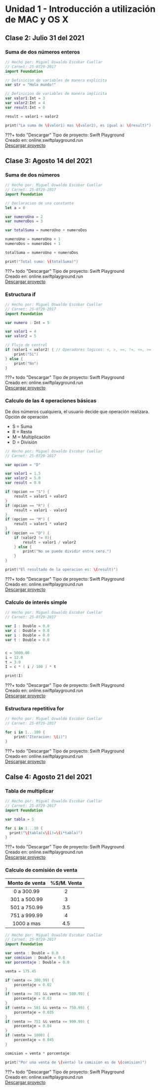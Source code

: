 # Unidad 1 - Introducción a utilización de MAC y OS X

## Clase 2: Julio 31 del 2021

### Suma de dos números enteros

```swift linenums="1"
// Hecho por: Miguel Oswaldo Escobar Cuellar
// Carnet: 25-0729-2017
import Foundation

// Definicion de variables de manera explicita
var str = "Hola mundo!"

// Definicion de variables de manera implicita
var valor1:Int = 3
var valor2:Int = 4
var result:Int = 0

result = valor1 + valor2

print("La suma de \(valor1) mas \(valor2), es igual a: \(result)")

```

???+ todo "Descargar"
    Tipo de proyecto: Swift Playground<br>Creado en: online.swiftplayground.run<br>[Descargar proyecto](/../src/unidad1/c2e1_suma_de_dos_numeros.zip)
    

## Clase 3: Agosto 14 del 2021

### Suma de dos números 

```swift linenums="1"
// Hecho por: Miguel Oswaldo Escobar Cuellar
// Carnet: 25-0729-2017
import Foundation

// Declaracion de una constante
let a = 0

var numeroUno = 2
var numeroDos = 3

var totalSuma = numeroUno + numeroDos

numeroUno = numeroUno + 1
numeroDos = numeroDos + 1

totalSuma = numeroUno + numeroDos

print("Total suma: \(totalSuma)")
```

???+ todo "Descargar"
    Tipo de proyecto: Swift Playground<br>Creado en: online.swiftplayground.run<br>[Descargar proyecto](/../src/unidad1/c3e1_suma_de_dos_numeros.zip)

### Estructura if

```swift linenums="1"
// Hecho por: Miguel Oswaldo Escobar Cuellar
// Carnet: 25-0729-2017
import Foundation

var numero : Int = 5

var valor1 = 4
var valor2 = 5

// Flujo de control
if (valor1 < valor2) { // Operadores logicos: <, >, ==, !=, <=, >=
    print("Si")
} else {
    print("No")
}
```

???+ todo "Descargar"
    Tipo de proyecto: Swift Playground<br>Creado en: online.swiftplayground.run<br>[Descargar proyecto](/../src/unidad1/c3e2_etructura_if.zip)

### Calculo de las 4 operaciones básicas

De dos números cualquiera, el usuario decide que operación realizara. Opción de operación 

- S = Suma
- R = Resta
- M = Multiplicación
- D = División

```swift linenums="1"
// Hecho por: Miguel Oswaldo Escobar Cuellar
// Carnet: 25-0729-2017

var opcion = "D"

var valor1 = 1.5
var valor2 = 5.0
var result = 0.0

if (opcion == "S") {
    result = valor1 + valor2
}
if (opcion == "R") {
    result = valor1 - valor2
}
if (opcion == "M") {
    result = valor1 * valor2
}
if (opcion == "D") {
    if (valor2 != 0){
        result = valor1 / valor2
    } else {
        print("No se puede dividir entre cero.")
    }
}

print("El resultado de la operacion es: \(result)")
```

???+ todo "Descargar"
    Tipo de proyecto: Swift Playground<br>Creado en: online.swiftplayground.run<br>[Descargar proyecto](/../src/unidad1/c3e3_operaciones_basicas.zip)

### Calculo de interés simple 

```swift linenums="1"
// Hecho por: Miguel Oswaldo Escobar Cuellar
// Carnet: 25-0729-2017

var I : Double = 0.0
var c : Double = 0.0
var i : Double = 0.0
var t : Double = 0.0


c = 5000.00
i = 12.0
t = 3.0
I = c * ( i / 100 ) * t 

print(I)
```

???+ todo "Descargar"
    Tipo de proyecto: Swift Playground<br>Creado en: online.swiftplayground.run<br>[Descargar proyecto](/../src/unidad1/c3e4_interes_simple.zip)

### Estructura repetitiva for

```swift linenums="1"
// Hecho por: Miguel Oswaldo Escobar Cuellar
// Carnet: 25-0729-2017

for i in 1...100 {
    print("Iteracion: \(i)")
}
```

???+ todo "Descargar"
    Tipo de proyecto: Swift Playground<br>Creado en: online.swiftplayground.run<br>[Descargar proyecto](/../src/unidad1/c3e5_estructura_for.zip)

## Calse 4: Agosto 21 del  2021

### Tabla de multiplicar

```swift linenums="1"
// Hecho por: Miguel Oswaldo Escobar Cuellar
// Carnet: 25-0729-2017
import Foundation

var tabla = 5

for i in 1...10 {
  print("\(tabla)x\(i)=\(i*tabla)")
}
```

???+ todo "Descargar"
    Tipo de proyecto: Swift Playground<br>Creado en: online.swiftplayground.run<br>[Descargar proyecto](/../src/unidad1/c4e1_tabla_de_multiplicar.zip)

### Calculo de comisión de venta 

| Monto de venta | %S/M. Venta |
| :------------: | :---------: |
| 0 a 300.99 | 2    |
| 301 a 500.99 | 3    |
| 501 a 750.99 | 3.5  |
| 751 a 999.99 | 4    |
| 1000 a mas | 4.5  |

```swift linenums="1"
// Hecho por: Miguel Oswaldo Escobar Cuellar
// Carnet: 25-0729-2017
import Foundation

var venta : Double = 0.0
var comision : Double = 0.0
var porcentaje : Double = 0.0

venta = 175.45

if (venta <= 300.99) {
    porcentaje = 0.02
}
if (venta >= 301 && venta <= 500.99) {
    porcentaje = 0.03
}
if (venta >= 501 && venta <= 750.99) {
    porcentaje = 0.035
}
if (venta >= 751 && venta <= 999.99) {
    porcentaje = 0.04
}
if (venta >= 1000) {
    porcentaje = 0.045
}

comision = venta * porcentaje

print("Por una venta de \(venta) la comision es de \(comision)")
```

???+ todo "Descargar"
    Tipo de proyecto: Swift Playground<br>Creado en: online.swiftplayground.run<br>[Descargar proyecto](/../src/unidad1/c4e2_calculo_de_comision_por_venta.zip)